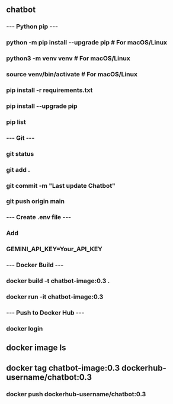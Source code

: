 ## chatbot
### --- Python pip ---
### python -m pip install --upgrade pip # For macOS/Linux
### python3 -m venv venv  # For macOS/Linux
### source venv/bin/activate # For macOS/Linux
###
### pip install -r requirements.txt
### pip install --upgrade pip
### pip list
###
### --- Git ---
### git status
### git add .
### git commit -m "Last update Chatbot"
### git push origin main
###
### --- Create .env file ---
### Add 
### GEMINI_API_KEY=Your_API_KEY
###
### --- Docker Build ---
### docker build -t chatbot-image:0.3 .
### docker run -it chatbot-image:0.3
###
### --- Push to Docker Hub ---
###
### docker login
###
## docker image ls
## docker tag chatbot-image:0.3 dockerhub-username/chatbot:0.3
### docker push dockerhub-username/chatbot:0.3